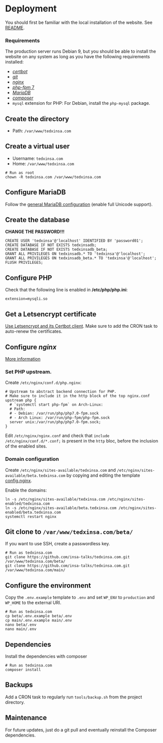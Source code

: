 # Deployment

You should first be familiar with the local installation of the website. See [README](./README.md).

### Requirements

The production server runs Debian 9, but you should be able to install the website on any system
as long as you have the following requirements installed:

- [_certbot_](https://certbot.eff.org/)
- [_git_][notes-git]
- [_nginx_][notes-nginx]
- [_php-fpm_ 7][notes-php]
- [_MariaDB_][notes-mariadb]
- [_composer_][notes-composer]
- `mysql` extension for PHP: For Debian, install the `php-mysql` package.

## Create the directory

- Path: `/var/www/tedxinsa.com`

## Create a virtual user

- Username: `tedxinsa.com`
- Home: `/var/www/tedxinsa.com`

```shell
# Run as root
chown -R tedxinsa.com /var/www/tedxinsa.com
```

## Configure MariaDB

Follow the [general MariaDB configuration][notes-mariadb-config] (enable full Unicode support).

## Create the database

**CHANGE THE PASSWORD!!!**

```mysql
CREATE USER 'tedxinsa'@'localhost' IDENTIFIED BY 'password01';
CREATE DATABASE IF NOT EXISTS tedxinsadb;
CREATE DATABASE IF NOT EXISTS tedxinsadb_beta;
GRANT ALL PRIVILEGES ON tedxinsadb.* TO 'tedxinsa'@'localhost';
GRANT ALL PRIVILEGES ON tedxinsadb_beta.* TO 'tedxinsa'@'localhost';
FLUSH PRIVILEGES;
```

## Configure PHP

Check that the following line is enabled in **/etc/php/php.ini**:

```text
extension=mysqli.so
```

## Get a Letsencrypt certificate

[Use Letsencrypt and its Certbot client](https://github.com/demurgos/notes/blob/master/tools/server/letsencrypt/index.md).
Make sure to add the CRON task to auto-renew the certificates.

## Configure _nginx_

[More information](https://github.com/demurgos/notes/blob/master/tools/server/nginx/index.md)

### Set PHP upstream.

Create `/etc/nginx/conf.d/php.nginx`:
```nginx
# Upstream to abstract backend connection for PHP.
# Make sure to include it in the http block of the top nginx.conf
upstream php {
  # `systemctl start php-fpm` on Arch-Linux:
  # Path:
  # - Debian: /var/run/php/php7.0-fpm.sock
  # - Arch Linux: /var/run/php-fpm/php-fpm.sock
  server unix:/var/run/php/php7.0-fpm.sock;
}
```

Edit `/etc/nginx/nginx.conf` and check that `include /etc/nginx/conf.d/*.conf;` is present
in the `http` bloc, before the inclusion of the enabled sites.

### Domain configuration

Create `/etc/nginx/sites-available/tedxinsa.com` and `/etc/nginx/sites-available/beta.tedxinsa.com`
by copying and editing the template [config.nginx](./config.nginx).

Enable the domains:
```
ln -s /etc/nginx/sites-available/tedxinsa.com /etc/nginx/sites-enabled/tedxinsa.com
ln -s /etc/nginx/sites-available/beta.tedxinsa.com /etc/nginx/sites-enabled/beta.tedxinsa.com
systemctl restart nginx
```


## Git clone to `/var/www/tedxinsa.com/beta/`

If you want to use SSH, create a passwordless key.

```shell
# Run as tedxinsa.com
git clone https://github.com/insa-talks/tedxinsa.com.git /var/www/tedxinsa.com/beta/
git clone https://github.com/insa-talks/tedxinsa.com.git /var/www/tedxinsa.com/main/
```

## Configure the environment

Copy the `.env.example` template to `.env` and set `WP_ENV` to `production` and `WP_HOME` to the external URI.

```shell
# Run as tedxinsa.com
cp beta/.env.example beta/.env
cp main/.env.example main/.env
nano beta/.env
nano main/.env
```

## Dependencies

Install the dependencies with composer

```shell
# Run as tedxinsa.com
composer install
```

## Backups

Add a CRON task to regularly run `tools/backup.sh` from the project directory.

## Maintenance

For future updates, just do a git pull and eventually reinstall the Composer dependencies.


[bedrock-home]: https://roots.io/bedrock/
[bedrock-installation]: https://roots.io/bedrock/docs/installing-bedrock/
[github-tedx-theme]: https://github.com/twg/TEDxTheme
[notes-composer]: https://github.com/demurgos/notes/blob/master/tools/languages/php/composer/installation.md
[notes-git]: https://github.com/demurgos/notes/blob/master/tools/development/git/index.md
[notes-mariadb]: https://github.com/demurgos/notes/blob/master/tools/databases/mariadb/index.md
[notes-mariadb-config]: https://github.com/demurgos/notes/blob/master/tools/databases/mariadb/configuration.md
[notes-nginx]: https://github.com/demurgos/notes/blob/master/tools/server/nginx/index.md
[notes-php]: https://github.com/demurgos/notes/blob/master/tools/languages/php/index.md
